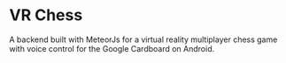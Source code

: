 # VR  Chess

A backend built with MeteorJs for a virtual reality multiplayer chess game with voice control for the Google Cardboard on Android.
